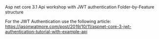Asp net core 3.1 Api workshop with JWT authentication
Folder-by-Feature structure

For the JWT Authentication use the following article: 
https://jasonwatmore.com/post/2019/10/11/aspnet-core-3-jwt-authentication-tutorial-with-example-api
